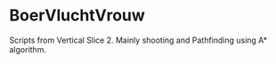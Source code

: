 # BoerVluchtVrouw

Scripts from Vertical Slice 2.
Mainly shooting and Pathfinding using A* algorithm.
